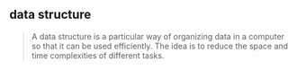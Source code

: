 ## data structure

> A data structure is a particular way of organizing data in a computer
so that it can be used efficiently. The idea is to reduce the space and time complexities of different tasks.
